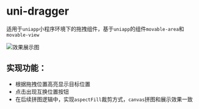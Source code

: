 # uni-dragger
适用于`uniapp`小程序环境下的拖拽组件，基于`uniapp`的组件`movable-area`和`movable-view`

![效果展示图](./giphy.gif)

## 实现功能：

* 根据拖拽位置高亮显示目标位置
* 点击出现互换位置按钮
* 在后续拼图逻辑中，实现`aspectFill`裁剪方式，`canvas`拼图和展示效果一致
